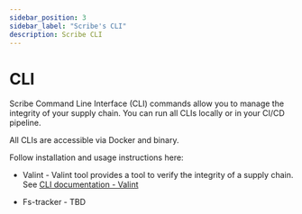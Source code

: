 ```yaml
---
sidebar_position: 3
sidebar_label: "Scribe's CLI"
description: Scribe CLI
---
```


# CLI

Scribe Command Line Interface (CLI) commands allow you to manage the integrity of your supply chain. You can run all CLIs locally or in your CI/CD pipeline.

All CLIs are accessible via Docker and binary.

Follow installation and usage instructions here:

* Valint - Valint tool provides a tool to verify the integrity of a supply chain. \
  See [CLI documentation - Valint](valint/README)

* Fs-tracker - TBD